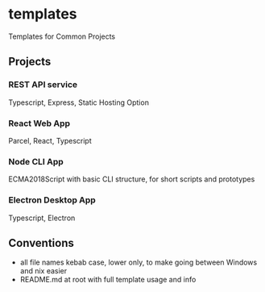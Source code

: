 # templates

Templates for Common Projects

## Projects

### REST API service

Typescript, Express, Static Hosting Option

### React Web App

Parcel, React, Typescript

### Node CLI App

ECMA2018Script with basic CLI structure, for short scripts and prototypes

### Electron Desktop App

Typescript, Electron

## Conventions

* all file names kebab case, lower only, to make going between Windows and nix easier
* README.md at root with full template usage and info


